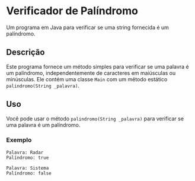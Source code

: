 # Verificador de Palíndromo

Um programa em Java para verificar se uma string fornecida é um palíndromo.

## Descrição

Este programa fornece um método simples para verificar se uma palavra é um palíndromo, independentemente de caracteres em maiúsculas ou minúsculas. Ele contém uma classe `Main` com um método estático `palindromo(String _palavra)`.

## Uso

Você pode usar o método `palindromo(String _palavra)` para verificar se uma palavra é um palíndromo.

### Exemplo

```
Palavra: Radar
Palíndromo: true

Palavra: Sistema
Palíndromo: false
